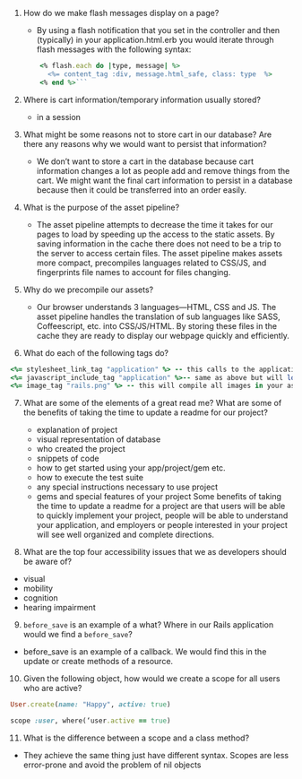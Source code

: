 1. How do we make flash messages display on a page?
    - By using a flash notification that you set in the controller and then (typically) in your application.html.erb you would iterate through flash messages with the following syntax:
    ```ruby
        <% flash.each do |type, message| %>
          <%= content_tag :div, message.html_safe, class: type  %>
        <% end %>```

2. Where is cart information/temporary information usually stored?
    - in a session

3. What might be some reasons not to store cart in our database? Are there any reasons why we would want to persist that information?
    - We don’t want to store a cart in the database because cart information changes a lot as people add and remove things from the cart. We might want the final cart information to persist in a database because then it could be transferred into an order easily. 

4. What is the purpose of the asset pipeline?
    - The asset pipeline attempts to decrease the time it takes for our pages to load by speeding up the access to the static assets. By saving information in the cache there does not need to be a trip to the server to access certain files. The asset pipeline makes assets more compact, precompiles languages related to CSS/JS, and fingerprints file names to account for files changing. 
    
5. Why do we precompile our assets?
    - Our browser understands 3 languages—HTML, CSS and JS. The asset pipeline handles the translation of sub languages like SASS, Coffeescript, etc. into CSS/JS/HTML. By storing these files in the cache they are ready to display our webpage quickly and efficiently.
   
6. What do each of the following tags do?
```ruby 
<%= stylesheet_link_tag "application" %> -- this calls to the application.css file in yoru stylesheet folder and will compile any application files with other extensions that are kept in your stypesheet folder serve the application.css file. 
<%= javascript_include_tag "application" %>-- same as above but will load all javascript files as .js
<%= image_tag "rails.png" %> -- this will compile all images in your assets > images folder
```

7. What are some of the elements of a great read me? What are some of the benefits of taking the time to update a readme for our project?
    -	explanation of project
    - visual representation of database
    - who created the project
    - snippets of code
    - how to get started using your app/project/gem etc.
    - how to execute the test suite
    - any special instructions necessary to use project
    - gems and special features of your project
    Some benefits of taking the time to update a readme for a project are that users will be able to quickly implement your project, people will be able to understand your application, and employers or people interested in your project will see well organized and complete directions.  

8. What are the top four accessibility issues that we as developers should be aware of?
  - visual
  - mobility
  - cognition
  - hearing impairment

9. `before_save` is an example of a what? Where in our Rails application would we find a `before_save`?
  - before_save is an example of a callback. We would find this in the update or create methods of a resource.

10. Given the following object, how would we create a scope for all users who are active?

```ruby 
User.create(name: "Happy", active: true)
```
```ruby
scope :user, where(‘user.active == true)
```

11. What is the difference between a scope and a class method?
  - They achieve the same thing just have different syntax. Scopes are less error-prone and avoid the problem of nil objects
